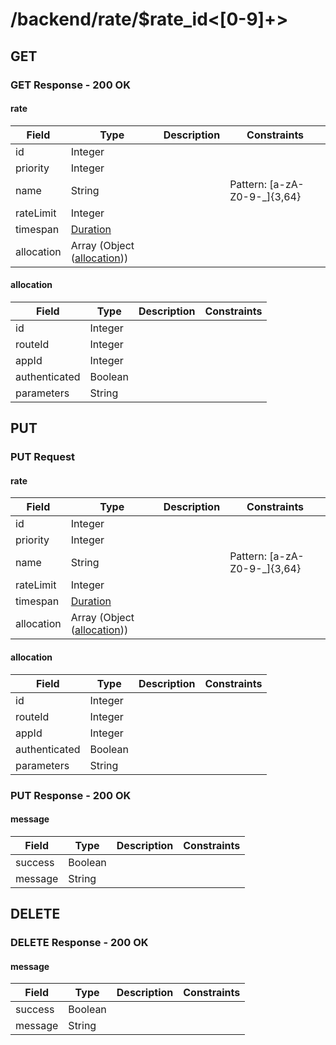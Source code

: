 
# /backend/rate/$rate_id<[0-9]+>


## GET


### GET Response - 200 OK

#### rate

Field | Type | Description | Constraints
----- | ---- | ----------- | -----------
id | Integer |  | 
priority | Integer |  | 
name | String |  | Pattern: [a-zA-Z0-9\-\_]{3,64}
rateLimit | Integer |  | 
timespan | [Duration](https://en.wikipedia.org/wiki/ISO_8601#Durations) |  | 
allocation | Array (Object ([allocation](#psx_model_Allocation))) |  | 

#### allocation

Field | Type | Description | Constraints
----- | ---- | ----------- | -----------
id | Integer |  | 
routeId | Integer |  | 
appId | Integer |  | 
authenticated | Boolean |  | 
parameters | String |  | 


## PUT


### PUT Request

#### rate

Field | Type | Description | Constraints
----- | ---- | ----------- | -----------
id | Integer |  | 
priority | Integer |  | 
name | String |  | Pattern: [a-zA-Z0-9\-\_]{3,64}
rateLimit | Integer |  | 
timespan | [Duration](https://en.wikipedia.org/wiki/ISO_8601#Durations) |  | 
allocation | Array (Object ([allocation](#psx_model_Allocation))) |  | 

#### allocation

Field | Type | Description | Constraints
----- | ---- | ----------- | -----------
id | Integer |  | 
routeId | Integer |  | 
appId | Integer |  | 
authenticated | Boolean |  | 
parameters | String |  | 


### PUT Response - 200 OK

#### message

Field | Type | Description | Constraints
----- | ---- | ----------- | -----------
success | Boolean |  | 
message | String |  | 


## DELETE


### DELETE Response - 200 OK

#### message

Field | Type | Description | Constraints
----- | ---- | ----------- | -----------
success | Boolean |  | 
message | String |  | 

